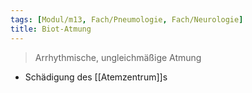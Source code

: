 ```yaml
---
tags: [Modul/m13, Fach/Pneumologie, Fach/Neurologie]
title: Biot-Atmung
---
```

> Arrhythmische, ungleichmäßige Atmung
- Schädigung des [[Atemzentrum]]s